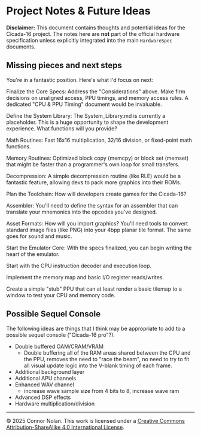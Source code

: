 # Project Notes & Future Ideas

**Disclaimer:** This document contains thoughts and potential ideas for the Cicada-16 project. The notes here are **not** part of the official hardware specification unless explicitly integrated into the main `HardwareSpec` documents.

## Missing pieces and next steps

You're in a fantastic position. Here's what I'd focus on next:

Finalize the Core Specs: Address the "Considerations" above. Make firm decisions on unaligned access, PPU timings, and memory access rules. A dedicated "CPU & PPU Timing" document would be invaluable.

Define the System Library: The System_Library.md is currently a placeholder. This is a huge opportunity to shape the development experience. What functions will you provide?

Math Routines: Fast 16x16 multiplication, 32/16 division, or fixed-point math functions.

Memory Routines: Optimized block copy (memcpy) or block set (memset) that might be faster than a programmer's own loop for small transfers.

Decompression: A simple decompression routine (like RLE) would be a fantastic feature, allowing devs to pack more graphics into their ROMs.

Plan the Toolchain: How will developers create games for the Cicada-16?

Assembler: You'll need to define the syntax for an assembler that can translate your mnemonics into the opcodes you've designed.

Asset Formats: How will you import graphics? You'll need tools to convert standard image files (like PNG) into your 4bpp planar tile format. The same goes for sound and music.

Start the Emulator Core: With the specs finalized, you can begin writing the heart of the emulator.

Start with the CPU instruction decoder and execution loop.

Implement the memory map and basic I/O register reads/writes.

Create a simple "stub" PPU that can at least render a basic tilemap to a window to test your CPU and memory code.

## Possible Sequel Console

The following ideas are things that I think may be appropriate to add to a possible sequel console ("Cicada-16 pro"?).

- Double buffered OAM/CRAM/VRAM
  - Double buffering all of the RAM areas shared between the CPU and the PPU, removes the need to "race the beam", no need to try to fit all visual update logic into the V-blank timing of each frame.
- Additional background layer
- Additional APU channels
- Enhanced WAV channel
  - increase wave sample size from 4 bits to 8, increase wave ram
- Advanced DSP effects
- Hardware multiplication/division


---

© 2025 Connor Nolan. This work is licensed under a
[Creative Commons Attribution-ShareAlike 4.0 International License](http://creativecommons.org/licenses/by-sa/4.0/).
